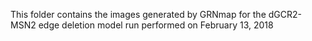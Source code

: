 This folder contains the images generated by GRNmap for the dGCR2-MSN2 edge deletion model run performed on February 13, 2018
